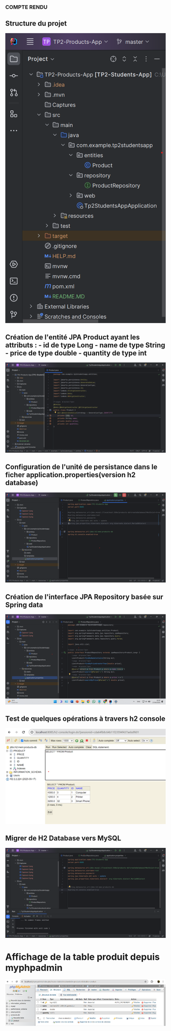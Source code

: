 <h3>COMPTE RENDU</h3>
<h2>Structure du projet</h2>
<img src="Captures/Capture-1.png">
<h2>Création de  l'entité JPA Product ayant les attributs :
- id de type Long
- name de type String
- price de type double
- quantity de type int</h2>
<img src="Captures/Capture-2.png">
<h2>Configuration de l'unité de persistance dans le ficher application.properties(version h2 database) </h2>
<img src="Captures/Capture-3.png">
<h2>Création de l'interface JPA Repository basée sur Spring data</h2>
<img src="Captures/Capture-4.png">
<h2>Test de quelques opérations à travers h2 console </h2>
<img src="Captures/Capture-5.png">
<h2>Migrer de H2 Database vers MySQL</h2>
<img src="Captures/Capture-6.png">
<h1>Affichage de la table produit depuis myphpadmin</h1>
<img src="Captures/Capture-7.png">